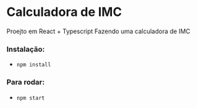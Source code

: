 # Calculadora de IMC

Proejto em React + Typescript
Fazendo uma calculadora de IMC

### Instalação:
- `npm install`
### Para rodar:
- `npm start`